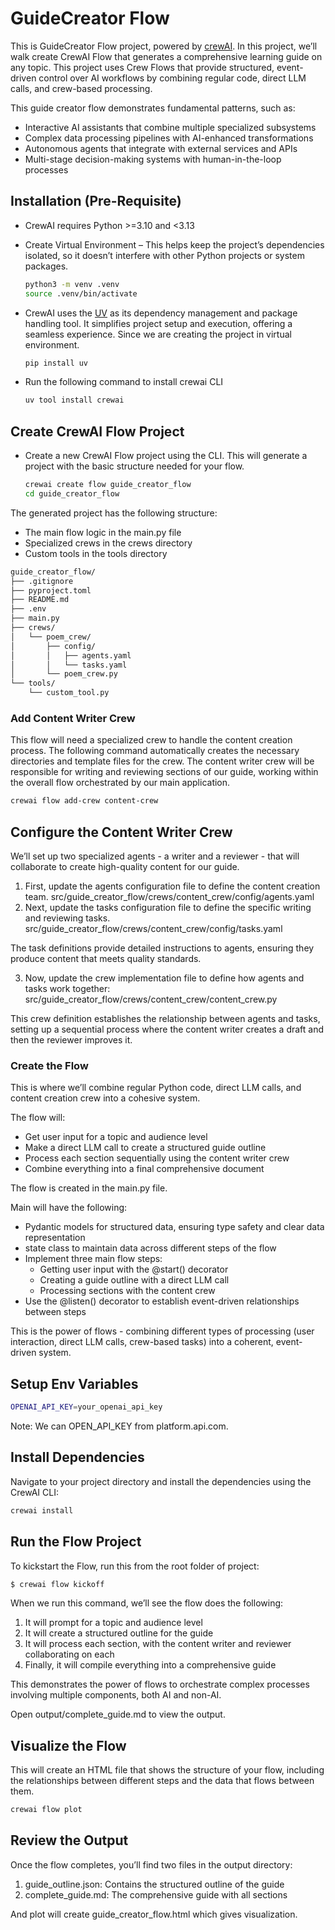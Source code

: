 # GuideCreator Flow

This is GuideCreator Flow project, powered by [crewAI](https://crewai.com). In this project, we’ll walk create CrewAI Flow that generates a comprehensive learning guide on any topic. This project uses Crew Flows that provide structured, event-driven control over AI workflows by combining regular code, direct LLM calls, and crew-based processing. 

This guide creator flow demonstrates fundamental patterns, such as:

- Interactive AI assistants that combine multiple specialized subsystems
- Complex data processing pipelines with AI-enhanced transformations
- Autonomous agents that integrate with external services and APIs
- Multi-stage decision-making systems with human-in-the-loop processes

## Installation (Pre-Requisite)

- CrewAI requires Python >=3.10 and <3.13

- Create Virtual Environment – This helps keep the project’s dependencies isolated, so it doesn’t interfere with other Python projects or system packages. 
    ```bash
    python3 -m venv .venv
    source .venv/bin/activate
    ```
- CrewAI uses the [UV](https://docs.astral.sh/uv/) as its dependency management and package handling tool. It simplifies project setup and execution, offering a seamless experience. Since we are creating the project in virtual environment. 

    ```bash
    pip install uv
    ```
- Run the following command to install crewai CLI

    ```bash
    uv tool install crewai
    ```
## Create CrewAI Flow Project
- Create a new CrewAI Flow project using the CLI. This will generate a project with the basic structure needed for your flow.

    ```bash
    crewai create flow guide_creator_flow
    cd guide_creator_flow
    ```
The generated project has the following structure:

- The main flow logic in the main.py file
- Specialized crews in the crews directory
- Custom tools in the tools directory
``` bash
guide_creator_flow/
├── .gitignore
├── pyproject.toml
├── README.md
├── .env
├── main.py
├── crews/
│   └── poem_crew/
│       ├── config/
│       │   ├── agents.yaml
│       │   └── tasks.yaml
│       └── poem_crew.py
└── tools/
    └── custom_tool.py
```
### Add Content Writer Crew
This flow will need a specialized crew to handle the content creation process. The following command automatically creates the necessary directories and template files for the crew. The content writer crew will be responsible for writing and reviewing sections of our guide, working within the overall flow orchestrated by our main application.
```bash
crewai flow add-crew content-crew
```
## Configure the Content Writer Crew
We’ll set up two specialized agents - a writer and a reviewer - that will collaborate to create high-quality content for our guide.
1. First, update the agents configuration file to define the content creation team.
src/guide_creator_flow/crews/content_crew/config/agents.yaml
2. Next, update the tasks configuration file to define the specific writing and reviewing tasks. 
src/guide_creator_flow/crews/content_crew/config/tasks.yaml

The task definitions provide detailed instructions to agents, ensuring they produce content that meets quality standards.

3. Now, update the crew implementation file to define how  agents and tasks work together:
src/guide_creator_flow/crews/content_crew/content_crew.py

This crew definition establishes the relationship between agents and tasks, setting up a sequential process where the content writer creates a draft and then the reviewer improves it.

### Create the Flow
This is where we’ll combine regular Python code, direct LLM calls, and content creation crew into a cohesive system.

The flow will:
- Get user input for a topic and audience level
- Make a direct LLM call to create a structured guide outline
- Process each section sequentially using the content writer crew
- Combine everything into a final comprehensive document

The flow is created in the main.py file. 

Main will have the following:

- Pydantic models for structured data, ensuring type safety and clear data representation
- state class to maintain data across different steps of the flow
- Implement three main flow steps:
    - Getting user input with the @start() decorator
    - Creating a guide outline with a direct LLM call
    - Processing sections with the content crew
- Use the @listen() decorator to establish event-driven relationships between steps

This is the power of flows - combining different types of processing (user interaction, direct LLM calls, crew-based tasks) into a coherent, event-driven system.

## Setup Env Variables
```bash
OPENAI_API_KEY=your_openai_api_key
```

Note: We can OPEN_API_KEY from platform.api.com. 

## Install Dependencies
Navigate to your project directory and install the dependencies using the CrewAI CLI:

```bash
crewai install
```

## Run the Flow Project

To kickstart the Flow, run this from the root folder of project:

```bash
$ crewai flow kickoff
```

When we run this command, we’ll see the flow does the following:

1. It will prompt for a topic and audience level
2. It will create a structured outline for the guide
3. It will process each section, with the content writer and reviewer collaborating on each
4. Finally, it will compile everything into a comprehensive guide

This demonstrates the power of flows to orchestrate complex processes involving multiple components, both AI and non-AI.

Open output/complete_guide.md to view the output. 

## Visualize the Flow
This will create an HTML file that shows the structure of your flow, including the relationships between different steps and the data that flows between them. 
```bash
crewai flow plot
```

## Review the Output
Once the flow completes, you’ll find two files in the output directory:

1. guide_outline.json: Contains the structured outline of the guide
2. complete_guide.md: The comprehensive guide with all sections

And plot will create guide_creator_flow.html which gives visualization. 